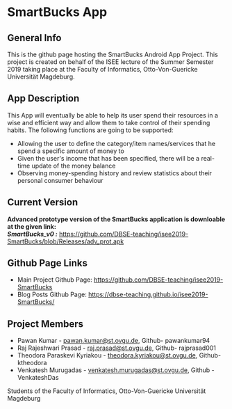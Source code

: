  # SmartBucks App
 
 ## General Info
 
This is the github page hosting the SmartBucks Android App Project. This project is created on behalf of the ISEE lecture of the Summer Semester 2019 taking place at the Faculty of Informatics, Otto-Von-Guericke Universität Magdeburg.

## App Description

This App will eventually be able to help its user spend their resources in a wise and efficient way and allow them to take control of their spending habits. The following functions are going to be supported:
* Allowing the user to define the category/item names/services that he spend a specific amount of money to
* Given the user's income that has been specified, there will be a real-time update of the money balance
* Observing money-spending history and review statistics about their personal consumer behaviour

## Current Version

**Advanced prototype version of the SmartBucks application is downloable at the given link:**<br/>
***SmartBucks_v0 :*** 
https://github.com/DBSE-teaching/isee2019-SmartBucks/blob/Releases/adv_prot.apk

## Github Page Links

* Main Project Github Page: https://github.com/DBSE-teaching/isee2019-SmartBucks
* Blog Posts Github Page: https://dbse-teaching.github.io/isee2019-SmartBucks/

## Project Members

* Pawan Kumar - pawan.kumar@st.ovgu.de, Github- pawankumar94
* Raj Rajeshwari Prasad - raj.prasad@st.ovgu.de, Github- rajprasad001
* Theodora Paraskevi Kyriakou - theodora.kyriakou@st.ovgu.de, Github- ktheodora
* Venkatesh Murugadas - venkatesh.murugadas@st.ovgu.de, Github - VenkateshDas

Students of the Faculty of Informatics, Otto-Von-Guericke Universität Magdeburg
